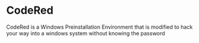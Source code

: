 # CodeRed
CodeRed is a Windows Preinstallation Environment that is modified to hack your way into a windows system without knowing the password
